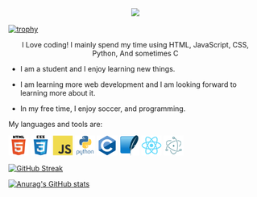 <div id="header" align="center">
  <img src="https://raw.githubusercontent.com/TheDudeThatCode/TheDudeThatCode/master/Assets/Developer.gif" width="100"/>
</div>

[![trophy](https://github-profile-trophy.vercel.app/?username=KirillMcQ&theme=onedark)](https://github.com/ryo-ma/github-profile-trophy)

<!-- Center the below text -->
<div id="content" align="center">

I Love coding! I mainly spend my time using HTML, JavaScript, CSS, Python, And sometimes C

</div>

- I am a student and I enjoy learning new things.

- I am learning more web development and I am looking forward to learning more about it.

- In my free time, I enjoy soccer, and programming.

My languages and tools are:

<div>
<img src="https://raw.githubusercontent.com/devicons/devicon/master/icons/html5/html5-original-wordmark.svg" width="40" height="40">
<img src="https://raw.githubusercontent.com/devicons/devicon/master/icons/css3/css3-original-wordmark.svg" width="40" height="40">
<img src="https://raw.githubusercontent.com/devicons/devicon/master/icons/javascript/javascript-original.svg" width="40" height="40">
<img src="https://raw.githubusercontent.com/devicons/devicon/master/icons/python/python-original-wordmark.svg" width="40" height="40">
<img src="https://raw.githubusercontent.com/devicons/devicon/master/icons/c/c-original.svg" width="40" height="40">
<!-- Add SQL Image -->
<img src="https://raw.githubusercontent.com/devicons/devicon/master/icons/sqlite/sqlite-original.svg" width="40" height="40">
<img src="https://raw.githubusercontent.com/devicons/devicon/master/icons/react/react-original.svg" width="40" height="40">
<img src="https://raw.githubusercontent.com/devicons/devicon/master/icons/electron/electron-original.svg" width="40" height="40">

</div>

[![GitHub Streak](https://github-readme-streak-stats.herokuapp.com/?user=kirillmcq29)](https://git.io/streak-stats)

[![Anurag's GitHub stats](https://github-readme-stats.vercel.app/api?username=kirillmcq)](https://github.com/anuraghazra/github-readme-stats)
